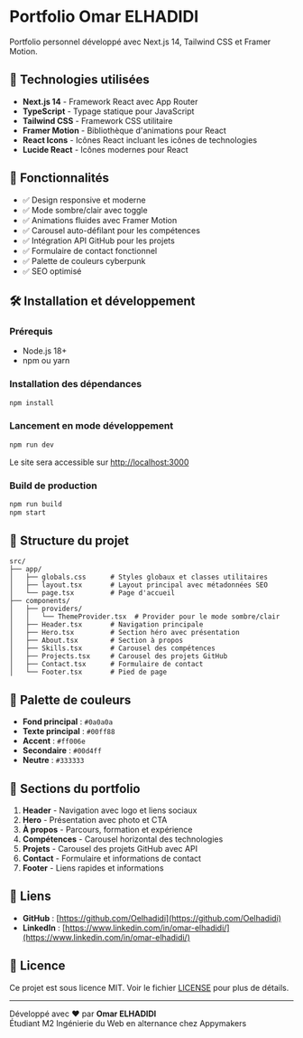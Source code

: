 # Portfolio Omar ELHADIDI

Portfolio personnel développé avec Next.js 14, Tailwind CSS et Framer Motion.

## 🚀 Technologies utilisées

- **Next.js 14** - Framework React avec App Router
- **TypeScript** - Typage statique pour JavaScript
- **Tailwind CSS** - Framework CSS utilitaire
- **Framer Motion** - Bibliothèque d'animations pour React
- **React Icons** - Icônes React incluant les icônes de technologies
- **Lucide React** - Icônes modernes pour React

## 🎨 Fonctionnalités

- ✅ Design responsive et moderne
- ✅ Mode sombre/clair avec toggle
- ✅ Animations fluides avec Framer Motion
- ✅ Carousel auto-défilant pour les compétences
- ✅ Intégration API GitHub pour les projets
- ✅ Formulaire de contact fonctionnel
- ✅ Palette de couleurs cyberpunk
- ✅ SEO optimisé

## 🛠️ Installation et développement

### Prérequis
- Node.js 18+ 
- npm ou yarn

### Installation des dépendances
```bash
npm install
```

### Lancement en mode développement
```bash
npm run dev
```

Le site sera accessible sur [http://localhost:3000](http://localhost:3000)

### Build de production
```bash
npm run build
npm start
```

## 📁 Structure du projet

```
src/
├── app/
│   ├── globals.css      # Styles globaux et classes utilitaires
│   ├── layout.tsx       # Layout principal avec métadonnées SEO
│   └── page.tsx         # Page d'accueil
├── components/
│   ├── providers/
│   │   └── ThemeProvider.tsx  # Provider pour le mode sombre/clair
│   ├── Header.tsx       # Navigation principale
│   ├── Hero.tsx         # Section héro avec présentation
│   ├── About.tsx        # Section à propos
│   ├── Skills.tsx       # Carousel des compétences
│   ├── Projects.tsx     # Carousel des projets GitHub
│   ├── Contact.tsx      # Formulaire de contact
│   └── Footer.tsx       # Pied de page
```

## 🎨 Palette de couleurs

- **Fond principal** : `#0a0a0a`
- **Texte principal** : `#00ff88`
- **Accent** : `#ff006e`
- **Secondaire** : `#00d4ff`
- **Neutre** : `#333333`

## 🌟 Sections du portfolio

1. **Header** - Navigation avec logo et liens sociaux
2. **Hero** - Présentation avec photo et CTA
3. **À propos** - Parcours, formation et expérience
4. **Compétences** - Carousel horizontal des technologies
5. **Projets** - Carousel des projets GitHub avec API
6. **Contact** - Formulaire et informations de contact
7. **Footer** - Liens rapides et informations

## 🔗 Liens

- **GitHub** : [https://github.com/Oelhadidi](https://github.com/Oelhadidi)
- **LinkedIn** : [https://www.linkedin.com/in/omar-elhadidi/](https://www.linkedin.com/in/omar-elhadidi/)

## 📄 Licence

Ce projet est sous licence MIT. Voir le fichier [LICENSE](LICENSE) pour plus de détails.

---

Développé avec ❤️ par **Omar ELHADIDI**  
Étudiant M2 Ingénierie du Web en alternance chez Appymakers
